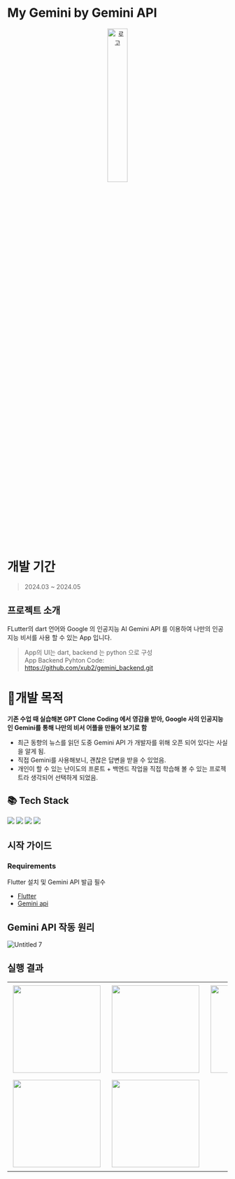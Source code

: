 # My Gemini by Gemini API  
<p align="center">
<img src="https://github.com/xub2/gemini_chat_app/assets/104479096/2049a4a6-6c12-4236-9f45-0098eb148c69" alt="로고" width="30%" height="30%">
</p>

# 개발 기간
> 2024.03 ~ 2024.05


## 프로젝트 소개

FLutter의 dart 언어와 Google 의 인공지능 AI Gemini API 를 이용하여 나만의 인공지능 비서를 사용 할 수 있는 App 입니다.

> App의 UI는 dart, backend 는 python 으로 구성  
> App Backend Pyhton Code: https://github.com/xub2/gemini_backend.git

# 🤔개발 목적

**기존 수업 때 실습해본 GPT Clone Coding 에서 영감을 받아, Google 사의 인공지능인 Gemini를 통해 나만의 비서 어플을 만들어 보기로 함**

- 최근 동향의 뉴스를 읽던 도중 Gemini API 가 개발자를 위해 오픈 되어 있다는 사실을 알게 됨.
- 직접 Gemini를 사용해보니, 괜찮은 답변을 받을 수 있었음.
- 개인이 할 수 있는 난이도의 프론트 + 백엔드 작업을 직접 학습해 볼 수 있는 프로젝트라 생각되어 선택하게 되었음.
  

## 📚 Tech Stack

<img src="https://img.shields.io/badge/dart-3578E5?style=for-the-badge&logo=dart&logoColor=white"/> <img src="https://img.shields.io/badge/python-3178C6?style=for-the-badge&logo=python&logoColor=white"/> <img src="https://img.shields.io/badge/Flutter-06B6D4?style=for-the-badge&logo=Flutter&logoColor=white"/> <img src="https://img.shields.io/badge/gemini-5a999f?style=for-the-badge&logo=gemini&logoColor=white"/>

## 시작 가이드
### Requirements
Flutter 설치 및 Gemini API 발급 필수

- [Flutter](https://docs.flutter.dev/)
- [Gemini api](https://ai.google.dev/)

## Gemini API 작동 원리
![Untitled 7](https://github.com/xub2/gemini_backend/assets/104479096/0374f0d0-8454-4f5f-926a-07e62c8569b9)

## 실행 결과
<table>
  <tr>
    <td><img src="https://github.com/xub2/gemini_backend/assets/104479096/fb3bcce9-847d-43ed-8b8f-ce0c8b90ff89" width="200" style="margin: 5px;"></td>
    <td><img src="https://github.com/xub2/gemini_backend/assets/104479096/d8f34b09-3250-43ec-88d3-dbf1956695b5" width="200" style="margin: 5px;"></td>
    <td><img src="https://github.com/xub2/gemini_backend/assets/104479096/03dfaef5-3001-4396-8155-f20ea732eb83" width="200" style="margin: 5px;"></td>
    
  </tr>
  <tr>
    <td><img src="https://github.com/xub2/gemini_backend/assets/104479096/c14783fb-572f-42cc-a1ac-6d25fdc738f8" width="200" style="margin: 5px;"></td>
    <td><img src="https://github.com/xub2/gemini_backend/assets/104479096/0af67eb7-f2d2-46c9-8c04-513f423719fe" width="200" style="margin: 5px;"></td>
  </tr>
</table>


